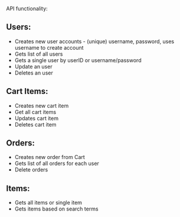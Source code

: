 
API functionality:
## Users:
- Creates new user accounts - (unique) username, password, uses username to create account
- Gets list of all users
- Gets a single user by userID or username/password
- Update an user
- Deletes an user
## Cart Items:
- Creates new cart item
- Get all cart items
- Updates cart item
- Deletes cart item
## Orders:
- Creates new order from Cart
- Gets list of all orders for each user
- Delete orders
## Items:
- Gets all items or single item
- Gets items based on search terms
